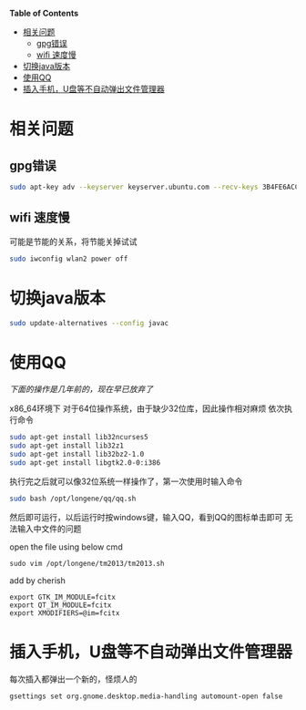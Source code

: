 <!-- markdown-toc start - Don't edit this section. Run M-x markdown-toc-refresh-toc -->
**Table of Contents**

- [相关问题](#相关问题)
    - [gpg错误](#gpg错误)
    - [wifi 速度慢](#wifi-速度慢)
- [切换java版本](#切换java版本)
- [使用QQ](#使用qq)
- [插入手机，U盘等不自动弹出文件管理器](#插入手机u盘等不自动弹出文件管理器)

<!-- markdown-toc end -->

# 相关问题
## gpg错误
```bash
sudo apt-key adv --keyserver keyserver.ubuntu.com --recv-keys 3B4FE6ACC0B21F32
```

## wifi 速度慢
  可能是节能的关系，将节能关掉试试
 ```bash
 sudo iwconfig wlan2 power off
 ``` 

# 切换java版本

``` bash
sudo update-alternatives --config javac
```
# 使用QQ

*下面的操作是几年前的，现在早已放弃了*

x86_64环境下
对于64位操作系统，由于缺少32位库，因此操作相对麻烦
依次执行命令
``` bash
sudo apt-get install lib32ncurses5
sudo apt-get install lib32z1
sudo apt-get install lib32bz2-1.0
sudo apt-get install libgtk2.0-0:i386
```

执行完之后就可以像32位系统一样操作了，第一次使用时输入命令

``` bash
sudo bash /opt/longene/qq/qq.sh
```
然后即可运行，以后运行时按windows键，输入QQ，看到QQ的图标单击即可
无法输入中文件的问题

open the file using below cmd
```
sudo vim /opt/longene/tm2013/tm2013.sh 
```
add by cherish
```
export GTK_IM_MODULE=fcitx
export QT_IM_MODULE=fcitx
export XMODIFIERS=@im=fcitx
```


# 插入手机，U盘等不自动弹出文件管理器

每次插入都弹出一个新的，怪烦人的

``` bash
gsettings set org.gnome.desktop.media-handling automount-open false
```
